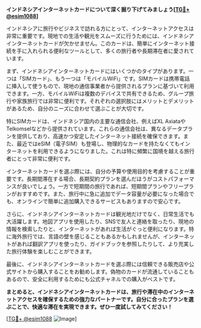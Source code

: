 **インドネシアインターネットカードについて深く掘り下げてみましょう[[TG💪+ @esim1088](https://t.me/s/esim1088)]**

インドネシアに旅行やビジネスで訪れる方にとって、インターネットアクセスは非常に重要です。現地での生活や観光をスムーズに行うためには、インドネシアインターネットカードが欠かせません。このカードは、簡単にインターネット接続を手に入れられる便利なツールとして、多くの旅行者や長期滞在者に愛されています。

まず、インドネシアインターネットカードにはいくつかのタイプがあります。一つは「SIMカード」、もう一つは「モバイルWiFi」です。SIMカードは携帯電話に挿入して使うもので、現地の通信事業者から提供されるプランに基づいて利用できます。一方、モバイルWiFiは複数のデバイスで共有できるため、グループ旅行や家族旅行では非常に便利です。それぞれの選択肢にはメリットとデメリットがあるため、自分のニーズに合わせて選ぶことが大切です。

特にSIMカードは、インドネシア国内の主要な通信会社、例えばXL AxiataやTelkomselなどから提供されています。これらの通信会社は、異なるデータプランを提供しており、高速かつ安定したインターネット接続を確保できます。また、最近ではeSIM（電子SIM）も登場し、物理的なカードを持たなくてもインターネットを利用できるようになりました。これは特に頻繁に国境を越える旅行者にとって非常に便利です。

インターネットカードを選ぶ際には、自分の予算や使用目的を考慮することが重要です。長期間滞在する場合、長期契約プランを選んだほうがコストパフォーマンスが良いでしょう。一方で短期間の旅行であれば、短期間プランやフリープランがおすすめです。また、旅行中に急に追加でデータ容量が必要になった場合でも、オンラインで簡単に追加購入できるサービスもありますので安心です。

さらに、インドネシアインターネットカードは観光地だけでなく、日常生活でも大活躍します。地図アプリを使用したり、SNSで友人と連絡を取ったり、現地の情報を検索したりと、インターネットがあれば生活がぐっと便利になります。特に海外旅行では、言語の壁を感じることもあるかもしれませんが、インターネットがあれば翻訳アプリを使ったり、ガイドブックを参照したりして、より充実した旅行体験を楽しむことができます。

最後に、インドネシアインターネットカードを選ぶ際には信頼できる販売店や公式サイトから購入することをお勧めします。偽物のカードが流通していることもあるので、安全に利用するためにも公式チャネルでの購入がベストです。

**まとめると、インドネシアインターネットカードは、旅行や滞在中のインターネットアクセスを確保するための強力なパートナーです。自分に合ったプランを選ぶことで、快適な滞在を実現できます。ぜひ一度試してみてください！**

[[TG💪+ @esim1088](https://t.me/s/esim1088) ![Image](https://i.postimg.cc/Y0z9fWf4/image.png)]